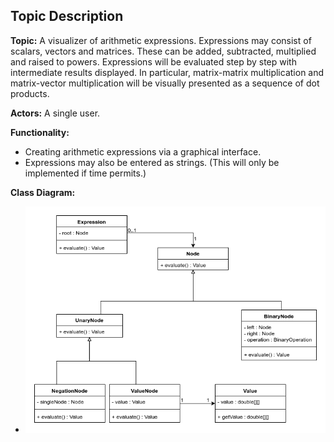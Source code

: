 ## Topic Description

**Topic:**
A visualizer of arithmetic expressions. Expressions may consist of scalars, vectors and matrices. These can be added, subtracted, multiplied and raised to powers. Expressions will be evaluated step by step with intermediate results displayed. In particular, matrix-matrix multiplication and matrix-vector multiplication will be visually presented as a sequence of dot products.

**Actors:**
A single user.

**Functionality:**
* Creating arithmetic expressions via a graphical interface.
* Expressions may also be entered as strings. (This will only be implemented if time permits.)

**Class Diagram:**
* ![Alt Class Diagram](ClassDiagram.png "Class Diagram (Requirements Phase)")
